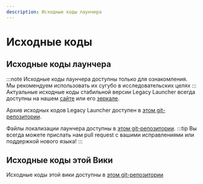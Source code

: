 ```yaml
---
description: Исходные коды лаунчера
---
```

# Исходные коды
## Исходные коды лаунчера
:::note
Исходные коды лаунчера доступны только для ознакомления.  
Мы рекомендуем использовать их сугубо в исследовательских целях
:::
Актуальные исходные коды стабильной версии Legacy Launcher всегда доступны на нашем [сайте](https://llaun.ch/source) или его [зеркале](https://lln4.ru/source).

Архив исходных кодов Legacy Launcher доступен в [этом git-репозитории](https://github.com/Nik-mmzd/ll-archive).

Файлы локализации лаунчера доступны в [этом git-репозитории](https://github.com/Nik-mmzd/tl-translations).
:::tip
Вы всегда можете прислать нам pull request с вашими исправлениями или поддержкой нового языка!
:::

## Исходные коды этой Вики
Исходные коды этой вики доступны в [этом git-репозитории](https://github.com/LegacyLauncher/docs/)